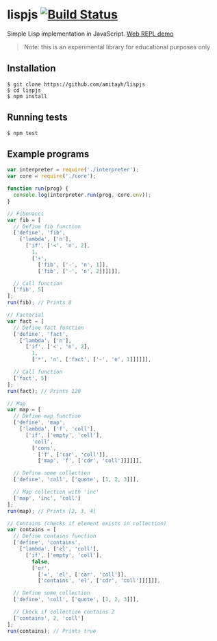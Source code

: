 # lispjs [![Build Status](https://travis-ci.org/amitayh/lispjs.svg?branch=master)](https://travis-ci.org/amitayh/lispjs)

Simple Lisp implementation in JavaScript. [Web REPL demo](http://amitayh.github.io/lispjs/)

> Note: this is an experimental library for educational purposes only

## Installation

```
$ git clone https://github.com/amitayh/lispjs
$ cd lispjs
$ npm install
```

## Running tests

```
$ npm test
```

## Example programs

```javascript
var interpreter = require('./interpreter');
var core = require('./core');

function run(prog) {
  console.log(interpreter.run(prog, core.env));
}

// Fibonacci
var fib = [
  // Define fib function
  ['define', 'fib',
    ['lambda', ['n'],
      ['if', ['<', 'n', 2],
        1,
        ['+',
          ['fib', ['-', 'n', 1]],
          ['fib', ['-', 'n', 2]]]]]],

  // Call function
  ['fib', 5]
];
run(fib); // Prints 8

// Factorial
var fact = [
  // Define fact function
  ['define', 'fact',
    ['lambda', ['n'],
      ['if', ['<', 'n', 2],
        1,
        ['*', 'n', ['fact', ['-', 'n', 1]]]]]],

  // Call function
  ['fact', 5]
];
run(fact); // Prints 120

// Map
var map = [
  // Define map function
  ['define', 'map',
    ['lambda', ['f', 'coll'],
      ['if', ['empty', 'coll'],
        'coll',
        ['cons',
          ['f', ['car', 'coll']],
          ['map', 'f', ['cdr', 'coll']]]]]],

  // Define some collection
  ['define', 'coll', ['quote', [1, 2, 3]]],

  // Map collection with 'inc'
  ['map', 'inc', 'coll']
];
run(map); // Prints [2, 3, 4]

// Contains (checks if element exists in collection)
var contains = [
  // Define contains function
  ['define', 'contains',
    ['lambda', ['el', 'coll'],
      ['if', ['empty', 'coll'],
        false,
        ['or',
          ['=', 'el', ['car', 'coll']],
          ['contains', 'el', ['cdr', 'coll']]]]]],

  // Define some collection
  ['define', 'coll', ['quote', [1, 2, 3]]],

  // Check if collection contains 2
  ['contains', 2, 'coll']
];
run(contains); // Prints true
```

